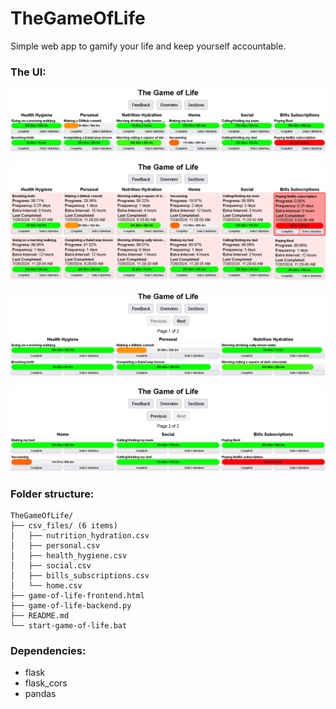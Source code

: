 # TheGameOfLife

Simple web app to gamify your life and keep yourself accountable.

### The UI:

![Example screenshot of page Overview](Screenshot_Overview.png "Example screenshot of page Overview")

![Example screenshot of page Feedback](Screenshot_Feedback.png "Example screenshot of page Feedback")

![Example screenshot of page Section 1](Screenshot_Sections_1.png "Example screenshot of page Section 1")

![Example screenshot of page Section 2](Screenshot_Sections_2.png "Example screenshot of page Section 2")

### Folder structure:

```
TheGameOfLife/
├── csv_files/ (6 items)
│   ├── nutrition_hydration.csv
│   ├── personal.csv
│   ├── health_hygiene.csv
│   ├── social.csv
│   ├── bills_subscriptions.csv
│   └── home.csv
├── game-of-life-frontend.html
├── game-of-life-backend.py
├── README.md
└── start-game-of-life.bat
```

### Dependencies:

- flask
- flask_cors
- pandas
